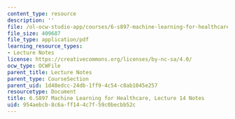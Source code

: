 ```yaml
---
content_type: resource
description: ''
file: /ol-ocw-studio-app/courses/6-s897-machine-learning-for-healthcare-spring-2019/954aebcb8c6aff144c7f59c0becbb52c_MIT6_S897S19_lec14note.pdf
file_size: 409687
file_type: application/pdf
learning_resource_types:
- Lecture Notes
license: https://creativecommons.org/licenses/by-nc-sa/4.0/
ocw_type: OCWFile
parent_title: Lecture Notes
parent_type: CourseSection
parent_uid: 1d48edcc-24db-1ff9-4c54-c8ab1045e257
resourcetype: Document
title: 6.S897 Machine Learning for Healthcare, Lecture 14 Notes
uid: 954aebcb-8c6a-ff14-4c7f-59c0becbb52c
---
```

